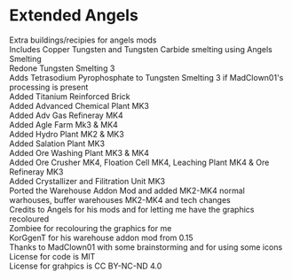 # Extended Angels
Extra buildings/recipies for angels mods </br>
Includes Copper Tungsten and Tungsten Carbide smelting using Angels Smelting </br>
Redone Tungsten Smelting 3</br>
Adds Tetrasodium Pyrophosphate to Tungsten Smelting 3 if MadClown01's processing is present </br>
Added Titanium Reinforced Brick </br>
Added Advanced Chemical Plant MK3 </br>
Added Adv Gas Refineray MK4 </br>
Added Agle Farm Mk3 & MK4 </br>
Added Hydro Plant MK2 & MK3 </br>
Added Salation Plant MK3 </br>
Added Ore Washing Plant MK3 & MK4 </br>
Added Ore Crusher MK4, Floation Cell MK4, Leaching Plant MK4 & Ore Refineray MK3 </br>
Added Crystallizer and Filitration Unit MK3 </br>
Ported the Warehouse Addon Mod and added MK2-MK4 normal warhouses, buffer warehouses MK2-MK4 and tech changes </br>
Credits to Angels for his mods and for letting me have the graphics recoloured </br>
Zombiee for recolouring the graphics for me </br>
KorGgenT for his warehouse addon mod from 0.15 </br>
Thanks to MadClown01 with some brainstorming and for using some icons </br>
License for code is MIT </br>
License for grahpics is CC BY-NC-ND 4.0 </br>
